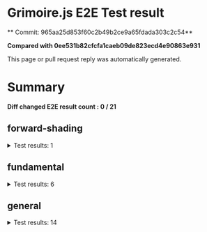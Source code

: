 # Grimoire.js E2E Test result

** Commit: 965aa25d853f60c2b49b2ce9a65fdada303c2c54**

**Compared with 0ee531b82cfcfa1caeb09de823ecd4e90863e931**

This page or pull request reply was automatically generated.

# Summary

**Diff changed E2E result count : 0 / 21**



## forward-shading

<details>
    <summary>Test results: 1</summary>

### 0:forward-shading/pbr-rougness-metallic\[NOT TESTED BEFORE\]

* load: 2557
* waitFor: 




<img src="https://147-108731811-gh.circle-artifacts.com/0/tmp/circle-artifacts.JNpTBKz/current/forward-shadingpbr-rougness-metallic.png"/>




<a href="http://jsrun.it/kyasbal/gCfn3#gltf&#x3D;staging-965aa25d853f60c2b49b2ce9a65fdada303c2c54">OPEN</a>



<details>
    <summary>Logs</summary>

```
log:%cGrimoire.js v0.21.1
plugins:

  1 : grimoirejs-math@1.15.1
  2 : grimoirejs-fundamental@0.32.0
  3 : grimoirejs-forward-shading@1.10.1

To suppress this message,please inject a line &quot;gr.debug &#x3D; false;&quot; on the initializing timing. color:#44F;font-weight:bold;
```

</details>

<details>
    <summary>Meta</summary>


|Key|Value|
|:-:|:-:|
|config|[object Object]|
|loadTime|2557|
|logs|[object Object]|
|diffTestResult|true|
|url|http://jsrun.it/kyasbal/gCfn3#gltf&#x3D;staging-965aa25d853f60c2b49b2ce9a65fdada303c2c54|


</details>

<details>
    <summary>Config</summary>


|Key|Value|
|:-:|:-:|
|url|http://jsrun.it/kyasbal/gCfn3|
|timeout|100000|
|waitFor||
|width|640|
|height|480|
|threshold|3%|
|shift|2|
|group|forward-shading|
|name|pbr-rougness-metallic|


</details>


---

 

</details>


## fundamental

<details>
    <summary>Test results: 6</summary>

### 0:fundamental/texture-direction\[NOT TESTED BEFORE\]

* load: 2181
* waitFor: 




<img src="https://147-108731811-gh.circle-artifacts.com/1/tmp/circle-artifacts.GToGUaV/current/fundamentaltexture-direction.png"/>




<a href="https://codepen.io/kyasbal-1994/debug/gXMBJV#gltf&#x3D;staging-965aa25d853f60c2b49b2ce9a65fdada303c2c54">OPEN</a>



<details>
    <summary>Logs</summary>

```
log:%cGrimoire.js v0.21.1
plugins:

  1 : grimoirejs-math@1.15.1
  2 : grimoirejs-fundamental@0.32.0

To suppress this message,please inject a line &quot;gr.debug &#x3D; false;&quot; on the initializing timing. color:#44F;font-weight:bold;
```

</details>

<details>
    <summary>Meta</summary>


|Key|Value|
|:-:|:-:|
|config|[object Object]|
|loadTime|2181|
|logs|[object Object]|
|diffTestResult|true|
|url|https://codepen.io/kyasbal-1994/debug/gXMBJV#gltf&#x3D;staging-965aa25d853f60c2b49b2ce9a65fdada303c2c54|


</details>

<details>
    <summary>Config</summary>


|Key|Value|
|:-:|:-:|
|url|https://codepen.io/kyasbal-1994/debug/gXMBJV|
|timeout|100000|
|waitFor||
|width|640|
|height|480|
|threshold|3%|
|shift|2|
|group|fundamental|
|name|texture-direction|


</details>


---


### 1:fundamental/uv\[NOT TESTED BEFORE\]

* load: 1821
* waitFor: 




<img src="https://147-108731811-gh.circle-artifacts.com/2/tmp/circle-artifacts.hxysWD3/current/fundamentaluv.png"/>




<a href="https://codepen.io/kyasbal-1994/debug/vWXLLK#gltf&#x3D;staging-965aa25d853f60c2b49b2ce9a65fdada303c2c54">OPEN</a>



<details>
    <summary>Logs</summary>

```
log:%cGrimoire.js v0.21.1
plugins:

  1 : grimoirejs-math@1.15.1
  2 : grimoirejs-fundamental@0.32.0

To suppress this message,please inject a line &quot;gr.debug &#x3D; false;&quot; on the initializing timing. color:#44F;font-weight:bold;
```

</details>

<details>
    <summary>Meta</summary>


|Key|Value|
|:-:|:-:|
|config|[object Object]|
|loadTime|1821|
|logs|[object Object]|
|diffTestResult|true|
|url|https://codepen.io/kyasbal-1994/debug/vWXLLK#gltf&#x3D;staging-965aa25d853f60c2b49b2ce9a65fdada303c2c54|


</details>

<details>
    <summary>Config</summary>


|Key|Value|
|:-:|:-:|
|url|https://codepen.io/kyasbal-1994/debug/vWXLLK|
|timeout|100000|
|waitFor||
|width|640|
|height|480|
|threshold|3%|
|shift|2|
|group|fundamental|
|name|uv|


</details>


---


### 2:fundamental/normal\[NOT TESTED BEFORE\]

* load: 1661
* waitFor: 




<img src="https://147-108731811-gh.circle-artifacts.com/3/tmp/circle-artifacts.q6omPcF/current/fundamentalnormal.png"/>




<a href="https://codepen.io/kyasbal-1994/debug/RjGroo#gltf&#x3D;staging-965aa25d853f60c2b49b2ce9a65fdada303c2c54">OPEN</a>



<details>
    <summary>Logs</summary>

```
log:%cGrimoire.js v0.21.1
plugins:

  1 : grimoirejs-math@1.15.1
  2 : grimoirejs-fundamental@0.32.0

To suppress this message,please inject a line &quot;gr.debug &#x3D; false;&quot; on the initializing timing. color:#44F;font-weight:bold;
```

</details>

<details>
    <summary>Meta</summary>


|Key|Value|
|:-:|:-:|
|config|[object Object]|
|loadTime|1661|
|logs|[object Object]|
|diffTestResult|true|
|url|https://codepen.io/kyasbal-1994/debug/RjGroo#gltf&#x3D;staging-965aa25d853f60c2b49b2ce9a65fdada303c2c54|


</details>

<details>
    <summary>Config</summary>


|Key|Value|
|:-:|:-:|
|url|https://codepen.io/kyasbal-1994/debug/RjGroo|
|timeout|100000|
|waitFor||
|width|640|
|height|480|
|threshold|3%|
|shift|2|
|group|fundamental|
|name|normal|


</details>


---


### 3:fundamental/canvasFollowRelative\[NOT TESTED BEFORE\]

* load: 1384
* waitFor: 




<img src="https://147-108731811-gh.circle-artifacts.com/0/tmp/circle-artifacts.JNpTBKz/current/fundamentalcanvasFollowRelative.png"/>




<a href="https://codepen.io/kyasbal-1994/debug/bf323f6b9725ceb75f0865d6dddd68b9#gltf&#x3D;staging-965aa25d853f60c2b49b2ce9a65fdada303c2c54">OPEN</a>



<details>
    <summary>Logs</summary>

```
log:%cGrimoire.js v0.21.1
plugins:

  1 : grimoirejs-math@1.15.1
  2 : grimoirejs-fundamental@0.32.0

To suppress this message,please inject a line &quot;gr.debug &#x3D; false;&quot; on the initializing timing. color:#44F;font-weight:bold;
```

</details>

<details>
    <summary>Meta</summary>


|Key|Value|
|:-:|:-:|
|config|[object Object]|
|loadTime|1384|
|logs|[object Object]|
|diffTestResult|true|
|url|https://codepen.io/kyasbal-1994/debug/bf323f6b9725ceb75f0865d6dddd68b9#gltf&#x3D;staging-965aa25d853f60c2b49b2ce9a65fdada303c2c54|


</details>

<details>
    <summary>Config</summary>


|Key|Value|
|:-:|:-:|
|url|https://codepen.io/kyasbal-1994/debug/bf323f6b9725ceb75f0865d6dddd68b9|
|timeout|100000|
|waitFor||
|width|640|
|height|480|
|threshold|3%|
|shift|2|
|group|fundamental|
|name|canvasFollowRelative|


</details>


---


### 4:fundamental/canvasConsiderBorder\[NOT TESTED BEFORE\]

* load: 1121
* waitFor: 




<img src="https://147-108731811-gh.circle-artifacts.com/1/tmp/circle-artifacts.GToGUaV/current/fundamentalcanvasConsiderBorder.png"/>




<a href="https://codepen.io/kyasbal-1994/debug/d448653295e3678bdbbc626bf9192f79#gltf&#x3D;staging-965aa25d853f60c2b49b2ce9a65fdada303c2c54">OPEN</a>



<details>
    <summary>Logs</summary>

```
log:%cGrimoire.js v0.21.1
plugins:

  1 : grimoirejs-math@1.15.1
  2 : grimoirejs-fundamental@0.32.0

To suppress this message,please inject a line &quot;gr.debug &#x3D; false;&quot; on the initializing timing. color:#44F;font-weight:bold;
```

</details>

<details>
    <summary>Meta</summary>


|Key|Value|
|:-:|:-:|
|config|[object Object]|
|loadTime|1121|
|logs|[object Object]|
|diffTestResult|true|
|url|https://codepen.io/kyasbal-1994/debug/d448653295e3678bdbbc626bf9192f79#gltf&#x3D;staging-965aa25d853f60c2b49b2ce9a65fdada303c2c54|


</details>

<details>
    <summary>Config</summary>


|Key|Value|
|:-:|:-:|
|url|https://codepen.io/kyasbal-1994/debug/d448653295e3678bdbbc626bf9192f79|
|timeout|100000|
|waitFor||
|width|640|
|height|480|
|threshold|3%|
|shift|2|
|group|fundamental|
|name|canvasConsiderBorder|


</details>


---


### 5:fundamental/dynamicParentSizeChange\[NOT TESTED BEFORE\]

* load: 1150
* waitFor: 




<img src="https://147-108731811-gh.circle-artifacts.com/2/tmp/circle-artifacts.hxysWD3/current/fundamentaldynamicParentSizeChange.png"/>




<a href="https://codepen.io/kyasbal-1994/debug/074bef092e7a50ed3e33fe7c75c923e6#gltf&#x3D;staging-965aa25d853f60c2b49b2ce9a65fdada303c2c54">OPEN</a>



<details>
    <summary>Logs</summary>

```
log:%cGrimoire.js v0.21.1
plugins:

  1 : grimoirejs-math@1.15.1
  2 : grimoirejs-fundamental@0.32.0

To suppress this message,please inject a line &quot;gr.debug &#x3D; false;&quot; on the initializing timing. color:#44F;font-weight:bold;
```

</details>

<details>
    <summary>Meta</summary>


|Key|Value|
|:-:|:-:|
|config|[object Object]|
|loadTime|1150|
|logs|[object Object]|
|diffTestResult|true|
|url|https://codepen.io/kyasbal-1994/debug/074bef092e7a50ed3e33fe7c75c923e6#gltf&#x3D;staging-965aa25d853f60c2b49b2ce9a65fdada303c2c54|


</details>

<details>
    <summary>Config</summary>


|Key|Value|
|:-:|:-:|
|url|https://codepen.io/kyasbal-1994/debug/074bef092e7a50ed3e33fe7c75c923e6|
|timeout|100000|
|waitFor||
|width|640|
|height|480|
|threshold|3%|
|shift|2|
|group|fundamental|
|name|dynamicParentSizeChange|


</details>


---

 

</details>


## general

<details>
    <summary>Test results: 14</summary>

### 0:general/earth\[NOT TESTED BEFORE\]

* load: 1932
* waitFor: 




<img src="https://147-108731811-gh.circle-artifacts.com/3/tmp/circle-artifacts.q6omPcF/current/generalearth.png"/>




<a href="http://jsrun.it/cx20/89C8#gltf&#x3D;staging-965aa25d853f60c2b49b2ce9a65fdada303c2c54">OPEN</a>



<details>
    <summary>Logs</summary>

```
log:%cGrimoire.js v0.20.1
plugins:

  1 : grimoirejs-math@1.15.1
  2 : grimoirejs-fundamental@0.30.4
  3 : grimoirejs-preset-basic@1.11.15
  4 : grimoirejs-forward-shading@1.10.1

To suppress this message,please inject a line &quot;gr.debug &#x3D; false;&quot; on the initializing timing. color:#44F;font-weight:bold;
```

</details>

<details>
    <summary>Meta</summary>


|Key|Value|
|:-:|:-:|
|config|[object Object]|
|loadTime|1932|
|logs|[object Object]|
|diffTestResult|true|
|url|http://jsrun.it/cx20/89C8#gltf&#x3D;staging-965aa25d853f60c2b49b2ce9a65fdada303c2c54|


</details>

<details>
    <summary>Config</summary>


|Key|Value|
|:-:|:-:|
|url|http://jsrun.it/cx20/89C8|
|timeout|100000|
|waitFor||
|width|640|
|height|480|
|threshold|3%|
|shift|2|
|group|general|
|name|earth|


</details>


---


### 1:general/gltf\[NOT TESTED BEFORE\]

* load: 764
* waitFor: 




<img src="https://147-108731811-gh.circle-artifacts.com/0/tmp/circle-artifacts.JNpTBKz/current/generalgltf.png"/>




<a href="http://jsrun.it/cx20/6ojC#gltf&#x3D;staging-965aa25d853f60c2b49b2ce9a65fdada303c2c54">OPEN</a>



<details>
    <summary>Logs</summary>

```
log:%cGrimoire.js v0.20.0
plugins:

  1 : grimoirejs-math@1.14.6
  2 : grimoirejs-fundamental@0.28.2
  3 : grimoirejs-preset-basic@1.11.3
  4 : grimoirejs-animation@1.2.0
  5 : grimoirejs-forward-shading@1.7.3
  6 : grimoirejs-gltf@2.2.1

To suppress this message,please inject a line &quot;gr.debug &#x3D; false;&quot; on the initializing timing. color:#44F;font-weight:bold;
```

</details>

<details>
    <summary>Meta</summary>


|Key|Value|
|:-:|:-:|
|config|[object Object]|
|loadTime|764|
|logs|[object Object]|
|diffTestResult|true|
|url|http://jsrun.it/cx20/6ojC#gltf&#x3D;staging-965aa25d853f60c2b49b2ce9a65fdada303c2c54|


</details>

<details>
    <summary>Config</summary>


|Key|Value|
|:-:|:-:|
|url|http://jsrun.it/cx20/6ojC|
|timeout|100000|
|waitFor||
|width|640|
|height|480|
|threshold|3%|
|shift|2|
|group|general|
|name|gltf|


</details>


---


### 2:general/posteffect\[NOT TESTED BEFORE\]

* load: 1902
* waitFor: 




<img src="https://147-108731811-gh.circle-artifacts.com/1/tmp/circle-artifacts.GToGUaV/current/generalposteffect.png"/>




<a href="http://jsrun.it/cx20/snhP#gltf&#x3D;staging-965aa25d853f60c2b49b2ce9a65fdada303c2c54">OPEN</a>



<details>
    <summary>Logs</summary>

```
log:%cGrimoire.js v0.19.5
plugins:

  1 : grimoirejs-math@1.14.3
  2 : grimoirejs-fundamental@0.28.2
  3 : grimoirejs-preset-basic@1.11.0

To suppress this message,please inject a line &quot;gr.debug &#x3D; false;&quot; on the initializing timing. color:#44F;font-weight:bold;
```

</details>

<details>
    <summary>Meta</summary>


|Key|Value|
|:-:|:-:|
|config|[object Object]|
|loadTime|1902|
|logs|[object Object]|
|diffTestResult|true|
|url|http://jsrun.it/cx20/snhP#gltf&#x3D;staging-965aa25d853f60c2b49b2ce9a65fdada303c2c54|


</details>

<details>
    <summary>Config</summary>


|Key|Value|
|:-:|:-:|
|url|http://jsrun.it/cx20/snhP|
|timeout|100000|
|waitFor||
|width|640|
|height|480|
|threshold|3%|
|shift|2|
|group|general|
|name|posteffect|


</details>


---


### 3:general/primitives\[NOT TESTED BEFORE\]

* load: 1848
* waitFor: 




<img src="https://147-108731811-gh.circle-artifacts.com/2/tmp/circle-artifacts.hxysWD3/current/generalprimitives.png"/>




<a href="http://jsrun.it/cx20/WWUy#gltf&#x3D;staging-965aa25d853f60c2b49b2ce9a65fdada303c2c54">OPEN</a>



<details>
    <summary>Logs</summary>

```
log:%cGrimoire.js v0.20.0
plugins:

  1 : grimoirejs-math@1.14.7
  2 : grimoirejs-fundamental@0.29.2
  3 : grimoirejs-preset-basic@1.11.5

To suppress this message,please inject a line &quot;gr.debug &#x3D; false;&quot; on the initializing timing. color:#44F;font-weight:bold;
```

</details>

<details>
    <summary>Meta</summary>


|Key|Value|
|:-:|:-:|
|config|[object Object]|
|loadTime|1848|
|logs|[object Object]|
|diffTestResult|true|
|url|http://jsrun.it/cx20/WWUy#gltf&#x3D;staging-965aa25d853f60c2b49b2ce9a65fdada303c2c54|


</details>

<details>
    <summary>Config</summary>


|Key|Value|
|:-:|:-:|
|url|http://jsrun.it/cx20/WWUy|
|timeout|100000|
|waitFor||
|width|640|
|height|480|
|threshold|3%|
|shift|2|
|group|general|
|name|primitives|


</details>


---


### 4:general/quaternion\[NOT TESTED BEFORE\]

* load: 1281
* waitFor: 




<img src="https://147-108731811-gh.circle-artifacts.com/3/tmp/circle-artifacts.q6omPcF/current/generalquaternion.png"/>




<a href="http://jsrun.it/cx20/29IU#gltf&#x3D;staging-965aa25d853f60c2b49b2ce9a65fdada303c2c54">OPEN</a>



<details>
    <summary>Logs</summary>

```
log:%cGrimoire.js v0.20.1
plugins:

  1 : grimoirejs-math@1.14.7
  2 : grimoirejs-fundamental@0.29.4
  3 : grimoirejs-preset-basic@1.11.8

To suppress this message,please inject a line &quot;gr.debug &#x3D; false;&quot; on the initializing timing. color:#44F;font-weight:bold;
```

</details>

<details>
    <summary>Meta</summary>


|Key|Value|
|:-:|:-:|
|config|[object Object]|
|loadTime|1281|
|logs|[object Object]|
|diffTestResult|true|
|url|http://jsrun.it/cx20/29IU#gltf&#x3D;staging-965aa25d853f60c2b49b2ce9a65fdada303c2c54|


</details>

<details>
    <summary>Config</summary>


|Key|Value|
|:-:|:-:|
|url|http://jsrun.it/cx20/29IU|
|timeout|100000|
|waitFor||
|width|640|
|height|480|
|threshold|3%|
|shift|2|
|group|general|
|name|quaternion|


</details>


---


### 5:general/teapod-wireframe\[NOT TESTED BEFORE\]

* load: 827
* waitFor: 




<img src="https://147-108731811-gh.circle-artifacts.com/0/tmp/circle-artifacts.JNpTBKz/current/generalteapod-wireframe.png"/>




<a href="http://jsrun.it/cx20/Ukzk#gltf&#x3D;staging-965aa25d853f60c2b49b2ce9a65fdada303c2c54">OPEN</a>



<details>
    <summary>Logs</summary>

```
log:%cGrimoire.js v0.20.1
plugins:

  1 : grimoirejs-math@1.14.7
  2 : grimoirejs-fundamental@0.29.4
  3 : grimoirejs-preset-basic@1.11.8

To suppress this message,please inject a line &quot;gr.debug &#x3D; false;&quot; on the initializing timing. color:#44F;font-weight:bold;
```

</details>

<details>
    <summary>Meta</summary>


|Key|Value|
|:-:|:-:|
|config|[object Object]|
|loadTime|827|
|logs|[object Object]|
|diffTestResult|true|
|url|http://jsrun.it/cx20/Ukzk#gltf&#x3D;staging-965aa25d853f60c2b49b2ce9a65fdada303c2c54|


</details>

<details>
    <summary>Config</summary>


|Key|Value|
|:-:|:-:|
|url|http://jsrun.it/cx20/Ukzk|
|timeout|100000|
|waitFor||
|width|640|
|height|480|
|threshold|3%|
|shift|2|
|group|general|
|name|teapod-wireframe|


</details>


---


### 6:general/teapod-normal\[NOT TESTED BEFORE\]

* load: 1621
* waitFor: 




<img src="https://147-108731811-gh.circle-artifacts.com/1/tmp/circle-artifacts.GToGUaV/current/generalteapod-normal.png"/>




<a href="http://jsrun.it/cx20/MPRv#gltf&#x3D;staging-965aa25d853f60c2b49b2ce9a65fdada303c2c54">OPEN</a>



<details>
    <summary>Logs</summary>

```
log:%cGrimoire.js v0.20.1
plugins:

  1 : grimoirejs-math@1.14.7
  2 : grimoirejs-fundamental@0.29.4
  3 : grimoirejs-preset-basic@1.11.8

To suppress this message,please inject a line &quot;gr.debug &#x3D; false;&quot; on the initializing timing. color:#44F;font-weight:bold;
```

</details>

<details>
    <summary>Meta</summary>


|Key|Value|
|:-:|:-:|
|config|[object Object]|
|loadTime|1621|
|logs|[object Object]|
|diffTestResult|true|
|url|http://jsrun.it/cx20/MPRv#gltf&#x3D;staging-965aa25d853f60c2b49b2ce9a65fdada303c2c54|


</details>

<details>
    <summary>Config</summary>


|Key|Value|
|:-:|:-:|
|url|http://jsrun.it/cx20/MPRv|
|timeout|100000|
|waitFor||
|width|640|
|height|480|
|threshold|3%|
|shift|2|
|group|general|
|name|teapod-normal|


</details>


---


### 7:general/teapod-texture\[NOT TESTED BEFORE\]

* load: 1332
* waitFor: 




<img src="https://147-108731811-gh.circle-artifacts.com/2/tmp/circle-artifacts.hxysWD3/current/generalteapod-texture.png"/>




<a href="http://jsrun.it/cx20/kPYg#gltf&#x3D;staging-965aa25d853f60c2b49b2ce9a65fdada303c2c54">OPEN</a>



<details>
    <summary>Logs</summary>

```
log:%cGrimoire.js v0.20.1
plugins:

  1 : grimoirejs-math@1.14.7
  2 : grimoirejs-fundamental@0.29.4
  3 : grimoirejs-preset-basic@1.11.8

To suppress this message,please inject a line &quot;gr.debug &#x3D; false;&quot; on the initializing timing. color:#44F;font-weight:bold;
```

</details>

<details>
    <summary>Meta</summary>


|Key|Value|
|:-:|:-:|
|config|[object Object]|
|loadTime|1332|
|logs|[object Object]|
|diffTestResult|true|
|url|http://jsrun.it/cx20/kPYg#gltf&#x3D;staging-965aa25d853f60c2b49b2ce9a65fdada303c2c54|


</details>

<details>
    <summary>Config</summary>


|Key|Value|
|:-:|:-:|
|url|http://jsrun.it/cx20/kPYg|
|timeout|100000|
|waitFor||
|width|640|
|height|480|
|threshold|3%|
|shift|2|
|group|general|
|name|teapod-texture|


</details>


---


### 8:general/pbr\[NOT TESTED BEFORE\]

* load: 757
* waitFor: 




<img src="https://147-108731811-gh.circle-artifacts.com/3/tmp/circle-artifacts.q6omPcF/current/generalpbr.png"/>




<a href="http://jsrun.it/cx20/Qurl#gltf&#x3D;staging-965aa25d853f60c2b49b2ce9a65fdada303c2c54">OPEN</a>



<details>
    <summary>Logs</summary>

```
log:%cGrimoire.js v0.20.1
plugins:

  1 : grimoirejs-math@1.14.8
  2 : grimoirejs-fundamental@0.29.4
  3 : grimoirejs-preset-basic@1.11.9
  4 : grimoirejs-animation@1.2.0
  5 : grimoirejs-forward-shading@1.9.1
  6 : grimoirejs-gltf@2.2.6

To suppress this message,please inject a line &quot;gr.debug &#x3D; false;&quot; on the initializing timing. color:#44F;font-weight:bold;
```

</details>

<details>
    <summary>Meta</summary>


|Key|Value|
|:-:|:-:|
|config|[object Object]|
|loadTime|757|
|logs|[object Object]|
|diffTestResult|true|
|url|http://jsrun.it/cx20/Qurl#gltf&#x3D;staging-965aa25d853f60c2b49b2ce9a65fdada303c2c54|


</details>

<details>
    <summary>Config</summary>


|Key|Value|
|:-:|:-:|
|url|http://jsrun.it/cx20/Qurl|
|timeout|100000|
|waitFor||
|width|640|
|height|480|
|threshold|3%|
|shift|2|
|group|general|
|name|pbr|


</details>


---


### 9:general/particles\[NOT TESTED BEFORE\]

* load: 1215
* waitFor: 




<img src="https://147-108731811-gh.circle-artifacts.com/0/tmp/circle-artifacts.JNpTBKz/current/generalparticles.png"/>




<a href="http://jsrun.it/case2912/6B8h#gltf&#x3D;staging-965aa25d853f60c2b49b2ce9a65fdada303c2c54">OPEN</a>



<details>
    <summary>Logs</summary>

```
log:%cGrimoire.js v0.21.0
plugins:

  1 : grimoirejs-math@1.15.1
  2 : grimoirejs-fundamental@0.30.5
  3 : grimoirejs-preset-basic@1.11.16

To suppress this message,please inject a line &quot;gr.debug &#x3D; false;&quot; on the initializing timing. color:#44F;font-weight:bold;
```

</details>

<details>
    <summary>Meta</summary>


|Key|Value|
|:-:|:-:|
|config|[object Object]|
|loadTime|1215|
|logs|[object Object]|
|diffTestResult|true|
|url|http://jsrun.it/case2912/6B8h#gltf&#x3D;staging-965aa25d853f60c2b49b2ce9a65fdada303c2c54|


</details>

<details>
    <summary>Config</summary>


|Key|Value|
|:-:|:-:|
|url|http://jsrun.it/case2912/6B8h|
|timeout|100000|
|waitFor||
|width|640|
|height|480|
|threshold|3%|
|shift|2|
|group|general|
|name|particles|


</details>


---


### 10:general/axis\[NOT TESTED BEFORE\]

* load: 776
* waitFor: 




<img src="https://147-108731811-gh.circle-artifacts.com/1/tmp/circle-artifacts.GToGUaV/current/generalaxis.png"/>




<a href="http://jsrun.it/cx20/ebdy#gltf&#x3D;staging-965aa25d853f60c2b49b2ce9a65fdada303c2c54">OPEN</a>



<details>
    <summary>Logs</summary>

```
log:%cGrimoire.js v0.20.1
plugins:

  1 : grimoirejs-math@1.14.7
  2 : grimoirejs-fundamental@0.29.4
  3 : grimoirejs-preset-basic@1.11.8

To suppress this message,please inject a line &quot;gr.debug &#x3D; false;&quot; on the initializing timing. color:#44F;font-weight:bold;
```

</details>

<details>
    <summary>Meta</summary>


|Key|Value|
|:-:|:-:|
|config|[object Object]|
|loadTime|776|
|logs|[object Object]|
|diffTestResult|true|
|url|http://jsrun.it/cx20/ebdy#gltf&#x3D;staging-965aa25d853f60c2b49b2ce9a65fdada303c2c54|


</details>

<details>
    <summary>Config</summary>


|Key|Value|
|:-:|:-:|
|url|http://jsrun.it/cx20/ebdy|
|timeout|100000|
|waitFor||
|width|640|
|height|480|
|threshold|3%|
|shift|2|
|group|general|
|name|axis|


</details>


---


### 11:general/forward\[NOT TESTED BEFORE\]

* load: 1447
* waitFor: 




<img src="https://147-108731811-gh.circle-artifacts.com/2/tmp/circle-artifacts.hxysWD3/current/generalforward.png"/>




<a href="http://jsrun.it/cx20/UE4P#gltf&#x3D;staging-965aa25d853f60c2b49b2ce9a65fdada303c2c54">OPEN</a>



<details>
    <summary>Logs</summary>

```
log:%cGrimoire.js v0.20.1
plugins:

  1 : grimoirejs-math@1.15.1
  2 : grimoirejs-fundamental@0.30.4
  3 : grimoirejs-preset-basic@1.11.15
  4 : grimoirejs-forward-shading@1.10.1

To suppress this message,please inject a line &quot;gr.debug &#x3D; false;&quot; on the initializing timing. color:#44F;font-weight:bold;
```

</details>

<details>
    <summary>Meta</summary>


|Key|Value|
|:-:|:-:|
|config|[object Object]|
|loadTime|1447|
|logs|[object Object]|
|diffTestResult|true|
|url|http://jsrun.it/cx20/UE4P#gltf&#x3D;staging-965aa25d853f60c2b49b2ce9a65fdada303c2c54|


</details>

<details>
    <summary>Config</summary>


|Key|Value|
|:-:|:-:|
|url|http://jsrun.it/cx20/UE4P|
|timeout|100000|
|waitFor||
|width|640|
|height|480|
|threshold|3%|
|shift|2|
|group|general|
|name|forward|


</details>


---


### 12:general/shader\[NOT TESTED BEFORE\]

* load: 1041
* waitFor: 




<img src="https://147-108731811-gh.circle-artifacts.com/3/tmp/circle-artifacts.q6omPcF/current/generalshader.png"/>




<a href="http://jsrun.it/kyasbal/2DVy#gltf&#x3D;staging-965aa25d853f60c2b49b2ce9a65fdada303c2c54">OPEN</a>



<details>
    <summary>Logs</summary>

```
log:%cGrimoire.js v0.21.0
plugins:

  1 : grimoirejs-math@1.15.1
  2 : grimoirejs-fundamental@0.30.5
  3 : grimoirejs-preset-basic@1.11.16

To suppress this message,please inject a line &quot;gr.debug &#x3D; false;&quot; on the initializing timing. color:#44F;font-weight:bold;
```

</details>

<details>
    <summary>Meta</summary>


|Key|Value|
|:-:|:-:|
|config|[object Object]|
|loadTime|1041|
|logs|[object Object]|
|diffTestResult|true|
|url|http://jsrun.it/kyasbal/2DVy#gltf&#x3D;staging-965aa25d853f60c2b49b2ce9a65fdada303c2c54|


</details>

<details>
    <summary>Config</summary>


|Key|Value|
|:-:|:-:|
|url|http://jsrun.it/kyasbal/2DVy|
|timeout|100000|
|waitFor||
|width|640|
|height|480|
|threshold|3%|
|shift|2|
|group|general|
|name|shader|


</details>


---


### 13:general/pbrTest14\[NOT TESTED BEFORE\]

* load: 2571
* waitFor: 




<img src="https://147-108731811-gh.circle-artifacts.com/0/tmp/circle-artifacts.JNpTBKz/current/generalpbrTest14.png"/>




<a href="http://jsrun.it/kyasbal/oeKr#gltf&#x3D;staging-965aa25d853f60c2b49b2ce9a65fdada303c2c54">OPEN</a>



<details>
    <summary>Logs</summary>

```
log:%cGrimoire.js v0.19.1
plugins:

  1 : grimoirejs-math@1.14.2
  2 : grimoirejs-fundamental@0.28.1
  3 : grimoirejs-preset-basic@1.10.17
  4 : grimoirejs-forward-shading@1.7.3

To suppress this message,please inject a line &quot;gr.debug &#x3D; false;&quot; on the initializing timing. color:#44F;font-weight:bold;
error:JSHandle@error
```

</details>

<details>
    <summary>Meta</summary>


|Key|Value|
|:-:|:-:|
|config|[object Object]|
|loadTime|2571|
|logs|[object Object],[object Object]|
|diffTestResult|true|
|url|http://jsrun.it/kyasbal/oeKr#gltf&#x3D;staging-965aa25d853f60c2b49b2ce9a65fdada303c2c54|


</details>

<details>
    <summary>Config</summary>


|Key|Value|
|:-:|:-:|
|timeout|100000|
|url|http://jsrun.it/kyasbal/oeKr|
|waitFor||
|width|640|
|height|480|
|threshold|3%|
|shift|2|
|group|general|
|name|pbrTest14|


</details>


---

 

</details>
 